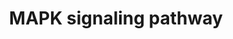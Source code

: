 ---
annotations:
- id: PW:0000007
  parent: signaling pathway
  type: Pathway Ontology
  value: mitogen activated protein kinase signaling pathway
- id: PW:0000007
  parent: signaling pathway
  type: Pathway Ontology
  value: mitogen activated protein kinase signaling pathway
authors:
- MaintBot
- Khanspers
- Ddigles
- Mkutmon
- Egonw
- Eweitz
citedin:
- link: PMC3677916
  title: Liver transcriptome changes in zebrafish during acclimation to transport-associated
    stress (2013)
- link: PMC12309373
  title: 'Cluefish: mining the dark matter of transcriptional data series with over-representation
    analysis enhanced by aggregated biological prior knowledge (2025)'
communities: []
description: 'The mitogen-activated protein kinase (MAPK) cascade is a highly conserved
  module that is involved in various cellular functions, including cell proliferation,
  differentiation and migration. Mammals express at least four distinctly regulated
  groups of MAPKs, extracellular signal-related kinases (ERK)-1/2, Jun amino-terminal
  kinases (JNK1/2/3), p38 proteins (p38alpha/beta/gamma/delta) and ERK5, that are
  activated by specific MAPKKs: MEK1/2 for ERK1/2, MKK3/6 for the p38, MKK4/7 (JNKK1/2)
  for the JNKs, and MEK5 for ERK5. Each MAPKK, however, can be activated by more than
  one MAPKKK, increasing the complexity and diversity of MAPK signalling. Presumably
  each MAPKKK confers responsiveness to distinct stimuli. For example, activation
  of ERK1/2 by growth factors depends on the MAPKKK c-Raf, but other MAPKKKs may activate
  ERK1/2 in response to pro-inflammatory stimuli.  Source: KEGG http://www.genome.jp/dbget-bin/www_bget?pathway:map04010'
last-edited: 2025-07-07
ndex: null
organisms:
- Danio rerio
redirect_from:
- /index.php/Pathway:WP1337
- /instance/WP1337
- /instance/WP1337_r139808
revision: r139808
schema-jsonld:
- '@context': https://schema.org/
  '@id': https://wikipathways.github.io/pathways/WP1337.html
  '@type': Dataset
  creator:
    '@type': Organization
    name: WikiPathways
  description: 'The mitogen-activated protein kinase (MAPK) cascade is a highly conserved
    module that is involved in various cellular functions, including cell proliferation,
    differentiation and migration. Mammals express at least four distinctly regulated
    groups of MAPKs, extracellular signal-related kinases (ERK)-1/2, Jun amino-terminal
    kinases (JNK1/2/3), p38 proteins (p38alpha/beta/gamma/delta) and ERK5, that are
    activated by specific MAPKKs: MEK1/2 for ERK1/2, MKK3/6 for the p38, MKK4/7 (JNKK1/2)
    for the JNKs, and MEK5 for ERK5. Each MAPKK, however, can be activated by more
    than one MAPKKK, increasing the complexity and diversity of MAPK signalling. Presumably
    each MAPKKK confers responsiveness to distinct stimuli. For example, activation
    of ERK1/2 by growth factors depends on the MAPKKK c-Raf, but other MAPKKKs may
    activate ERK1/2 in response to pro-inflammatory stimuli.  Source: KEGG http://www.genome.jp/dbget-bin/www_bget?pathway:map04010'
  keywords:
  - CABZ01062511.1
  - CABZ01068093.1
  - CABZ01078737.1
  - CACNA2D3
  - CU855885.1
  - Ca²⁺
  - DAG
  - GNG12
  - IP3
  - LPS
  - MAP3K11
  - MAP3K13
  - MAP3K6
  - MRAS
  - PDGFRB
  - PRKCA
  - RASA2
  - RASGRF1
  - akt1
  - akt2
  - akt3b
  - arrb1
  - arrb2b
  - atf2
  - atf4a
  - bdnf
  - braf
  - cAMP
  - cacna1aa
  - cacna1bb
  - cacna1c
  - cacna1ea
  - cacna1fb
  - cacna1g
  - cacna1ha
  - cacna1i
  - cacna1sb
  - cacna2d1a
  - cacna2d2b
  - cacna2d4b
  - cacnb1
  - cacnb2a
  - cacnb3b
  - cacnb4a
  - cacng1b
  - cacng2a
  - cacng3a
  - cacng4b
  - cacng5b
  - cacng6a
  - cacng7b
  - cacng8a
  - casp3b
  - cdc25b
  - cdc42l2
  - cfap74
  - chuk
  - crk
  - crkl
  - daxx
  - ddit3
  - dusp1
  - dusp10
  - dusp16
  - dusp2
  - dusp3a
  - dusp4
  - dusp6
  - dusp7
  - dusp8b
  - ecsit
  - egf
  - egfra
  - elk1
  - elk4
  - fas
  - faslg
  - fgf10a
  - fgf11b
  - fgf12b
  - fgf13b
  - fgf14
  - fgf16
  - fgf17
  - fgf18a
  - fgf19
  - fgf2
  - fgf20a
  - fgf21
  - fgf22
  - fgf23
  - fgf3
  - fgf4
  - fgf5
  - fgf6a
  - fgf7
  - fgf8a
  - fgfr1b
  - fgfr2
  - fgfr3
  - fgfr4
  - flna
  - flnbl
  - flnca
  - fosab
  - gadd45aa
  - gna12a
  - grb2a
  - hrasa
  - hsc70
  - hspa8
  - hspb1
  - ikbkb
  - ikbkg
  - il1b
  - jun
  - jund
  - lamtor3
  - lrrk2
  - map2k1
  - map2k2a
  - map2k4a
  - map2k5
  - map2k6
  - map2k7
  - map3k1
  - map3k12
  - map3k14a
  - map3k2
  - map3k4
  - map3k5
  - map3k7
  - map3k8
  - map4k3b
  - map4k6
  - mapk1
  - mapk10
  - mapk11
  - mapk12b
  - mapk13
  - mapk14a
  - mapk3
  - mapk7
  - mapk8a
  - mapk8ip1a
  - mapk8ip2
  - mapk8ip3
  - mapk9
  - mapkapk2a
  - mapkapk3
  - mapkapk5
  - maptb
  - max
  - mef2ca
  - mknk1
  - mknk2b
  - mos
  - myca
  - nf1a
  - nfatc1
  - nfatc3a
  - nfkb1
  - nfkb2
  - ngfb
  - nlk2
  - nr4a1
  - nras
  - ntf3
  - ntrk1
  - ntrk2b
  - pak2a
  - pdgfab
  - pdgfba
  - pla2g4aa
  - pla2g4f.1
  - ppm1ab
  - ppm1bb
  - ppp3cca
  - ppp3r1a
  - ppp5c
  - prkacab
  - prkacba
  - prkcdb
  - prkcg
  - ptpn5
  - rac1b
  - rac2
  - rac3b
  - raf1a
  - rap1aa
  - rap1b
  - rapgef2
  - rasa1b
  - rasgrf2a
  - rasgrp2
  - rasgrp3
  - rasgrp4
  - rela
  - relb
  - rps6ka4
  - rps6ka5
  - rras
  - rras2
  - sos1
  - sos2
  - srfa
  - stk3
  - stmn1a
  - tab1
  - tab2
  - taok1b
  - taok2b
  - taok3b
  - tgfb1a
  - tgfb2
  - tgfb3
  - tgfbr1a
  - tgfbr2b
  - tnfb
  - tnfrsf1a
  - tp53
  - traf6
  - unm_sa808
  - zak
  license: CC0
  name: MAPK signaling pathway
seo: CreativeWork
title: MAPK signaling pathway
wpid: WP1337
---